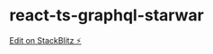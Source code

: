 # react-ts-graphql-starwar

[Edit on StackBlitz ⚡️](https://stackblitz.com/edit/react-ts-graphql-starwar)
